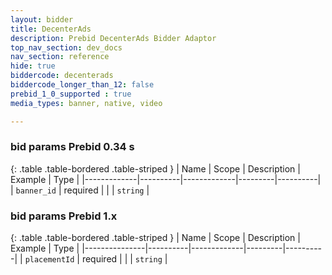 ```yaml
---
layout: bidder
title: DecenterAds
description: Prebid DecenterAds Bidder Adaptor
top_nav_section: dev_docs
nav_section: reference
hide: true
biddercode: decenterads
biddercode_longer_than_12: false
prebid_1_0_supported : true
media_types: banner, native, video

---
```


### bid params Prebid 0.34      s

{: .table .table-bordered .table-striped }
| Name        | Scope    | Description | Example | Type     |
|-------------|----------|-------------|---------|----------|
| `banner_id` | required |             |         | `string` |

### bid params Prebid 1.x

{: .table .table-bordered .table-striped }
| Name          | Scope    | Description | Example | Type     |
|---------------|----------|-------------|---------|----------|
| `placementId` | required |             |         | `string` |
